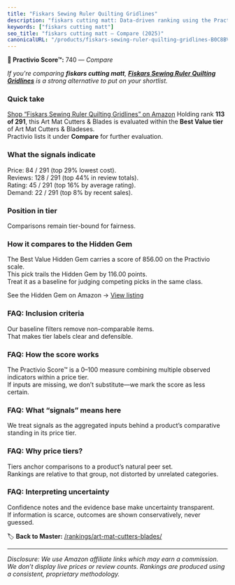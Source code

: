 ```yaml
---
title: "Fiskars Sewing Ruler Quilting Gridlines"
description: "fiskars cutting matt: Data-driven ranking using the Practivio Score™. Positioned by quality, value, demand, findability, momentum."
keywords: ["fiskars cutting matt"]
seo_title: "fiskars cutting matt — Compare (2025)"
canonicalURL: "/products/fiskars-sewing-ruler-quilting-gridlines-B0C8BVC45L/"
---
```


**🛒 Practivio Score™:** 740 — _Compare_


*If you're comparing **fiskars cutting matt**, **[Fiskars Sewing Ruler Quilting Gridlines](https://www.amazon.com/dp/B0C8BVC45L?tag=practivio-20)** is a strong alternative to put on your shortlist.*
### Quick take
[Shop “Fiskars Sewing Ruler Quilting Gridlines” on Amazon](https://www.amazon.com/dp/B0C8BVC45L?tag=practivio-20)
Holding rank **113 of 291**, this Art Mat Cutters & Blades is evaluated within the **Best Value tier** of Art Mat Cutters & Bladeses.  
Practivio lists it under **Compare** for further evaluation.

### What the signals indicate
Price: 84 / 291 (top 29% lowest cost).  
Reviews: 128 / 291 (top 44% in review totals).  
Rating: 45 / 291 (top 16% by average rating).  
Demand: 22 / 291 (top 8% by recent sales).

### Position in tier
Comparisons remain tier-bound for fairness.

### How it compares to the Hidden Gem
The Best Value Hidden Gem carries a score of 856.00 on the Practivio scale.  
This pick trails the Hidden Gem by 116.00 points.  
Treat it as a baseline for judging competing picks in the same class.  

See the Hidden Gem on Amazon → [View listing](https://www.amazon.com/dp/B0C8BRB3RH?tag=practivio-20)

### FAQ: Inclusion criteria
Our baseline filters remove non-comparable items.  
That makes tier labels clear and defensible.

### FAQ: How the score works
The Practivio Score™ is a 0–100 measure combining multiple observed indicators within a price tier.  
If inputs are missing, we don’t substitute—we mark the score as less certain.

### FAQ: What “signals” means here
We treat signals as the aggregated inputs behind a product’s comparative standing in its price tier.

### FAQ: Why price tiers?
Tiers anchor comparisons to a product’s natural peer set.  
Rankings are relative to that group, not distorted by unrelated categories.

### FAQ: Interpreting uncertainty
Confidence notes and the evidence base make uncertainty transparent.  
If information is scarce, outcomes are shown conservatively, never guessed.

<!-- Missing template for Compare/CompareWithinPriceClass -->


🏷️ **Back to Master:** [/rankings/art-mat-cutters-blades/](/rankings/art-mat-cutters-blades/)

---
_Disclosure: We use Amazon affiliate links which may earn a commission. We don’t display live prices or review counts. Rankings are produced using a consistent, proprietary methodology._
